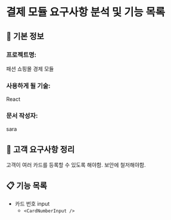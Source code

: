 # 결제 모듈 요구사항 분석 및 기능 목록

## 📌 기본 정보
### 프로젝트명: 
패션 쇼핑몰 경제 모듈

### 사용하게 될 기술: 
React

### 문서 작성자: 
sara

## 📝 고객 요구사항 정리
고객이 여러 카드를 등록할 수 있도록 해야함.
보안에 철저해야함.

## 📋 기능 목록
- 카드 번호 input
  - `<CardNumberInput />`
 
 


